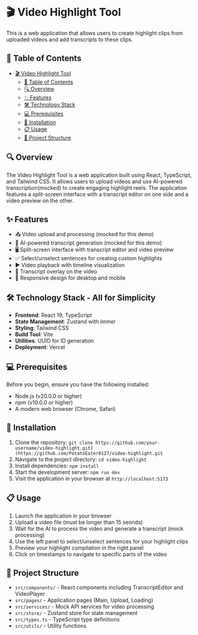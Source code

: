 # 🎬 Video Highlight Tool

This is a web application that allows users to create highlight clips from uploaded videos and add transcripts to these clips.

## 📑 Table of Contents

- [🎬 Video Highlight Tool](#-video-highlight-tool)
  - [📑 Table of Contents](#-table-of-contents)
  - [🔍 Overview](#-overview)
  - [✨ Features](#-features)
  - [🛠️ Technology Stack](#️-technology-stack)
  - [💻 Prerequisites](#-prerequisites)
  - [🚀 Installation](#-installation)
  - [📋 Usage](#-usage)
  - [📂 Project Structure](#-project-structure)

## 🔍 Overview

The Video Highlight Tool is a web application built using React, TypeScript, and Tailwind CSS. It allows users to upload videos and use AI-powered transcription(mocked) to create engaging highlight reels. The application features a split-screen interface with a transcript editor on one side and a video preview on the other.

## ✨ Features

- 📤 Video upload and processing (mocked for this demo)
- 🤖 AI-powered transcript generation (mocked for this demo)
- 🖥️ Split-screen interface with transcript editor and video preview
- ✅ Select/unselect sentences for creating custom highlights
- ▶️ Video playback with timeline visualization
- 💬 Transcript overlay on the video
- 📱 Responsive design for desktop and mobile

## 🛠️ Technology Stack - All for Simplicity

- **Frontend**: React 19, TypeScript
- **State Management**: Zustand with immer
- **Styling**: Tailwind CSS
- **Build Tool**: Vite
- **Utilities**: UUID for ID generation
- **Deployment**: Vercel

## 💻 Prerequisites

Before you begin, ensure you have the following installed:
- Node.js (v20.0.0 or higher)
- npm (v10.0.0 or higher)
- A modern web browser (Chrome, Safari)

## 🚀 Installation

1. Clone the repository: `git clone https://github.com/your-username/video-highlight.git](https://github.com/PotatoEater0127/video-highlight.git`
2. Navigate to the project directory: `cd video-highlight`
3. Install dependencies: `npm install`
4. Start the development server: `npm run dev`
5. Visit the application in your browser at `http://localhost:5173`

## 📋 Usage

1. Launch the application in your browser
2. Upload a video file (must be longer than 15 seonds)
3. Wait for the AI to process the video and generate a transcript (mock processing)
4. Use the left panel to select/unselect sentences for your highlight clips
5. Preview your highlight compilation in the right panel
6. Click on timestamps to navigate to specific parts of the video

## 📂 Project Structure

- `src/components/` - React components including TranscriptEditor and VideoPlayer
- `src/pages/` - Application pages (Main, Upload, Loading)
- `src/services/` - Mock API services for video processing
- `src/store/` - Zustand store for state management
- `src/types.ts` - TypeScript type definitions
- `src/utils/` - Utility functions

